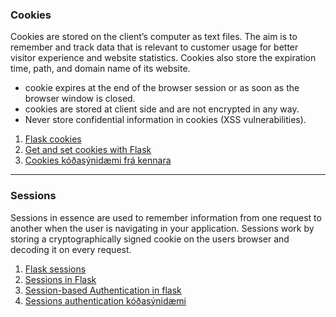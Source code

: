 ### Cookies
Cookies are stored on the client’s computer as text files. The aim is to remember and track data that is relevant to customer usage for better visitor experience and website statistics. Cookies also store the expiration time, path, and domain name of its website.

* cookie expires at the end of the browser session or as soon as the browser window is closed. 
* cookies are stored at client side and are not encrypted in any way. 
* Never store confidential information in cookies (XSS vulnerabilities).

1. [Flask cookies](https://flask.palletsprojects.com/en/3.0.x/quickstart/#cookies)
1. [Get and set cookies with Flask](https://pythonbasics.org/flask-cookies/) 
1. [Cookies kóðasýnidæmi frá kennara]()

---

### Sessions
Sessions in essence are used to remember information from one request to another when the user is navigating in your application. Sessions work by storing a cryptographically signed cookie on the users browser and decoding it on every request. 

1. [Flask sessions](https://flask.palletsprojects.com/en/3.0.x/quickstart/#sessions)
1. [Sessions in Flask](https://testdriven.io/blog/flask-sessions/)
1. [Session-based Authentication in flask](https://syscrews.medium.com/session-based-authentication-in-flask-d43fe36afc0f)
1. [Sessions authentication kóðasýnidæmi](https://github.com/vefthroun/Vefforritun1/blob/main/Verkefni3/Sessions/session_auth.py)

